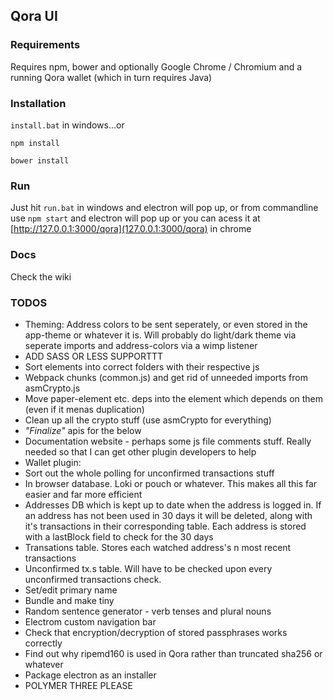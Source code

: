 ## Qora UI

### Requirements
Requires npm, bower and optionally Google Chrome / Chromium and a running Qora wallet (which in turn requires Java)

### Installation
`install.bat` in windows...or 

`npm install`

`bower install`
### Run
Just hit `run.bat` in windows and electron will pop up, or from commandline use
`npm start`
and electron will pop up or you can acess it at [http://127.0.0.1:3000/qora](127.0.0.1:3000/qora) in chrome

### Docs
Check the wiki


### TODOS
- Theming: Address colors to be sent seperately, or even stored in the app-theme or whatever it is. Will probably do light/dark theme via seperate imports and address-colors via a wimp listener
- ADD SASS OR LESS SUPPORTTT
- Sort elements into correct folders with their respective js
- Webpack chunks (common.js) and get rid of unneeded imports from asmCrypto.js
- Move paper-element etc. deps into the element which depends on them (even if it menas duplication)
- Clean up all the crypto stuff (use asmCrypto for everything)
- *"Finalize"* apis for the below
- Documentation website - perhaps some js file comments stuff. Really needed so that I can get other plugin developers to help
- Wallet plugin:
 - Sort out the whole polling for unconfirmed transactions stuff
 - In browser database. Loki or pouch or whatever. This makes all this far easier and far more efficient
  - Addresses DB which is kept up to date when the address is logged in. If an address has not been used in 30 days it will be deleted, along with it's transactions in their corresponding table. Each address is stored with a lastBlock field to check for the 30 days
  - Transations table. Stores each watched address's n most recent transactions
  - Unconfirmed tx.s table. Will have to be checked upon every unconfirmed transactions check.
 - Set/edit primary name
- Bundle and make tiny
- Random sentence generator - verb tenses and plural nouns
- Electrom custom navigation bar
- Check that encryption/decryption of stored passphrases works correctly
- Find out why ripemd160 is used in Qora rather than truncated sha256 or whatever
- Package electron as an installer
- POLYMER THREE PLEASE
